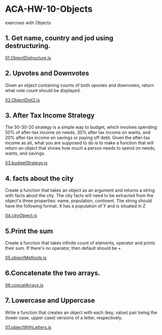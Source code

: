 # ACA-HW-10-Objects

exercises with Objects

## 1. Get name, country and jod using destructuring.

[01.ObjectDistructure.js](01.ObjectDistructure.js)

## 2. Upvotes and Downvotes

Given an object containing counts of both upvotes and downvotes, return what vote count should be
displayed.

[02.ObjectDist2.js](02.ObjectDist2.js)

## 3. After Tax Income Strategy

The 50-30-20 strategy is a simple way to budget, which involves spending 50% of after-tax income on
needs, 30% after tax income on wants, and 20% after-tax income on savings or paying off debt.
Given the after-tax income as ati, what you are supposed to do is to make a function that will return an
object that shows how much a person needs to spend on needs, wants, and savings.

[03.budgetStrategy.js](03.budgetStrategy.js)

## 4. facts about the city

Create a function that takes an object as an argument and returns a string with facts about the city. The city
facts will need to be extracted from the object's three properties: name, population, continent.
The string should have the following format: X has a population of Y and is situated in Z

[04.cityObject.js](04.cityObject.js)

## 5.Print the sum

Create a function that takes infinite count of elements, operator and prints their sum. If there's no
operator, then default should be +

[05.objectMethods.js](05.objectMethods.js)

## 6.Concatenate the two arrays.

[06.concatArrays.js](06.concatArrays.js)

## 7. Lowercase and Uppercase

Write a function that creates an object with each (key, value) pair being the (lower case, upper case)
versions of a letter, respectively.

[07.objectWithLetters.js](07.objectWithLetters.js)
